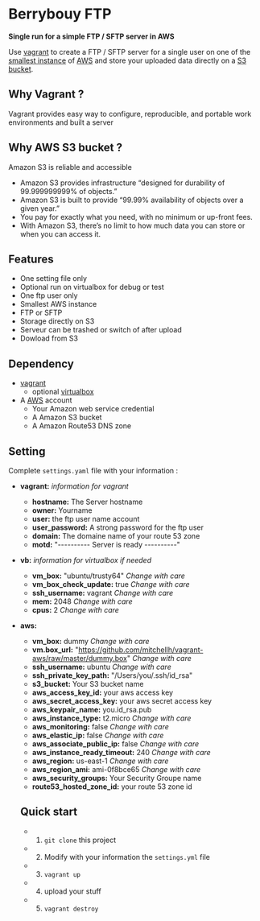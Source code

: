 
# Berrybouy FTP

**Single run for a simple FTP / SFTP server in AWS**

Use [vagrant](https://www.vagrantup.com/) to create a FTP / SFTP server for a single user on one of the [smallest instance](http://docs.aws.amazon.com/AWSEC2/latest/UserGuide/t2-instances.html) of [AWS](http://aws.amazon.com) and store your uploaded data directly on a [S3 bucket](https://aws.amazon.com/s3/?nc1=h_ls).


## Why Vagrant ?
Vagrant provides easy way to configure, reproducible, and portable work environments and built a server

## Why AWS S3 bucket ?
Amazon S3 is reliable and accessible
* Amazon S3 provides infrastructure “designed for durability of 99.999999999% of objects.”
* Amazon S3 is built to provide “99.99% availability of objects over a given year.”
* You pay for exactly what you need, with no minimum or up-front fees.
* With Amazon S3, there’s no limit to how much data you can store or when you can access it.

## Features
* One setting file only
* Optional run on virtualbox for debug or test
* One ftp user only
* Smallest AWS instance 
* FTP or SFTP
* Storage directly on S3
* Serveur can be trashed or switch of after upload
* Dowload from S3

## Dependency
* [vagrant](https://www.vagrantup.com/)
	* optional [virtualbox](https://www.virtualbox.org/)
* A [AWS](http://aws.amazon.com) account
	* Your Amazon web service credential 
	* A Amazon S3 bucket
	* A Amazon Route53 DNS zone


## Setting
Complete `settings.yaml` file with your information :

- **vagrant:** *information for vagrant*
  - **hostname:** The Server hostname
  - **owner:** Yourname
  - **user:** the ftp user name account 
  - **user_password:** A strong password for the ftp user
  - **domain:** The domaine name of your route 53 zone
  - **motd:** "---------- Server is ready ----------"
- **vb:** *information for virtualbox if needed* 
  - **vm_box:** "ubuntu/trusty64" *Change with care*
  - **vm_box_check_update:** true *Change with care*
  - **ssh_username:** vagrant *Change with care*
  - **mem:** 2048 *Change with care*
  - **cpus:** 2 *Change with care*
- **aws:**
  - **vm_box:** dummy *Change with care*
  - **vm.box_url:** "https://github.com/mitchellh/vagrant-aws/raw/master/dummy.box" *Change with care*
  - **ssh_username:** ubuntu *Change with care*
  - **ssh_private_key_path:** "/Users/you/.ssh/id_rsa"
  - **s3_bucket:** Your S3 bucket name
  - **aws_access_key_id:** your aws access key
  - **aws_secret_access_key:** your aws secret access key
  - **aws_keypair_name:** you.id_rsa.pub
  - **aws_instance_type:** t2.micro *Change with care*
  - **aws_monitoring:** false *Change with care*
  - **aws_elastic_ip:** false *Change with care* 
  - **aws_associate_public_ip:** false *Change with care*
  - **aws_instance_ready_timeout:** 240 *Change with care*
  - **aws_region:** us-east-1 *Change with care*
  - **aws_region_ami:** ami-0f8bce65 *Change with care*
  - **aws_security_groups:** Your Security Groupe name
  - **route53_hosted_zone_id:** your route 53 zone id

  ## Quick start

  - 1) `git clone` this project
  - 2) Modify with your information the `settings.yml` file
  - 3) `vagrant up`
  - 4) upload your stuff
  - 5) `vagrant destroy`

